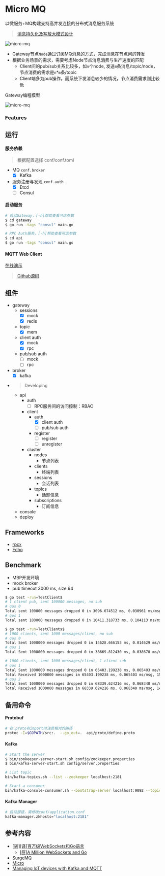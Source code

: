 # Micro MQ
以微服务+MQ构建支持高并发连接的分布式消息服务系统

> [消息持久化及写放大模式设计](https://github.com/hb-chen/gmqtt/issues/1#issuecomment-518517597)

![micro-mq](/doc/img/architecture.jpg "micro-mq")

- Gateway节点`Node`通过订阅MQ消息的方式，完成消息在节点间的转发
- 根据业务场景的需求，需要考虑Node节点消息消费与生产速度的匹配
    - Client间的pub/sub关系比较多，如`n`个node, 发送`m`条消息/topic/node，节点消费的需求是`n`*`m`条/topic
    - Client端多为pub操作，而系统下发消息较少的情况，节点消费需求则比较低
    
Gateway编程模型

![micro-mq](/doc/img/gateway_model.jpg "gateway_modem")
### Features

## 运行
#### 服务依赖
> 根据配置选择 conf/conf.toml
- MQ `conf.broker`
    - [x] Kafka 
- 服务注册与发现 `conf.auth`
    - [x] Etcd
    - [ ] Consul
    
#### 启动服务
```bash
# 启动Gateway，[-h]帮助查看可选参数
$ cd gateway
$ go run -tags "consul" main.go

# RPC Auth服务，[-h]帮助查看可选参数
$ cd api
$ go run -tags "consul" main.go
```

#### MQTT Web Client
[在线演示](http://mqtt-client.hbchen.com/)
> [Github源码](https://github.com/hb-chen/hivemq-mqtt-web-client)

## 组件
- gateway
    - sessions
        - [x] mock
        - [x] redis
    - topic
        - [x] mem
    - client auth
        - [x] mock
        - [x] rpc
    - pub/sub auth
        - [ ] mock
        - [ ] rpc
- broker
    - [x] kafka
    
- > Developing
    - api
        - auth
            - [ ] RPC服务间的访问控制：RBAC
        - client
            - auth
                - [x] client auth
                - [ ] pub/sub auth
            - register
                - [ ] register
                - [ ] unregister
        - cluster
            - nodes
                - 节点列表
            - clients
                - 终端列表
            - sessions
                - 会话列表
            - topics
                - 话题信息
            - subscriptions
                - 订阅信息
    - console
    - deploy

## Frameworks
- [rpcx](https://github.com/smallnest/rpcx)
- [Echo](https://github.com/labstack/echo)

## Benchmark
- MBP开发环境
- mock broker
- pub timeout 3000 ms, size 64
```bash
$ go test -run=TestClient$
# 1 client pub, sent 100000 messages, no sub
# qos 0
Total sent 100000 messages dropped 0 in 3096.074512 ms, 0.030961 ms/msg, 32298 msgs/sec
# qos 1
Total sent 100000 messages dropped 0 in 10411.318733 ms, 0.104113 ms/msg, 9604 msgs/sec
```
```bash
$ go test -run=TestClients$
# 1000 clients, sent 1000 messages/client, no sub
# qos 0
Total Sent 1000000 messages dropped 0 in 14628.666153 ms, 0.014629 ms/msg, 68358 msgs/sec
# qos 1
Total Sent 1000000 messages dropped 0 in 38669.812430 ms, 0.038670 ms/msg, 25859 msgs/sec

# 1000 clients, sent 1000 messages/client, 1 client sub
# qos 1
Total Sent 1000000 messages dropped 0 in 65403.199238 ms, 0.065403 ms/msg, 15289 msgs/sec
Total Received 1000000 messages in 65403.199238 ms, 0.065403 ms/msg, 15289 msgs/sec
# qos 2
Total Sent 1000000 messages dropped 0 in 68339.624216 ms, 0.068340 ms/msg, 14632 msgs/sec
Total Received 1000000 messages in 68339.624216 ms, 0.068340 ms/msg, 14632 msgs/sec
```

## 备用命令
#### Protobuf
```bash
# 在.proto有import时注意相对的路径
protoc -I=$GOPATH/src:.  --go_out=.  api/proto/define.proto
```
#### Kafka
```bash
# Start the server
$ bin/zookeeper-server-start.sh config/zookeeper.properties
$ bin/kafka-server-start.sh config/server.properties

# List topic
bin/kafka-topics.sh --list --zookeeper localhost:2181

# Start a consumer
bin/kafka-console-consumer.sh --bootstrap-server localhost:9092 --topic topic --from-beginning
```
#### Kafka Manager
```bash
# 启动报错，需修改conf/application.conf
kafka-manager.zkhosts="localhost:2181"
```

## 参考内容
- [[转][译]百万级WebSockets和Go语言](https://colobu.com/2017/12/13/A-Million-WebSockets-and-Go/)
    - [[原]A Million WebSockets and Go](https://medium.freecodecamp.org/million-websockets-and-go-cc58418460bb)
- [SurgeMQ](https://github.com/surgemq/surgemq)
- [Micro](http://github.com/micro)
- [Managing IoT devices with Kafka and MQTT](https://www.ibm.com/blogs/bluemix/2017/01/managing-iot-devices-with-kafka-and-mqtt/)
